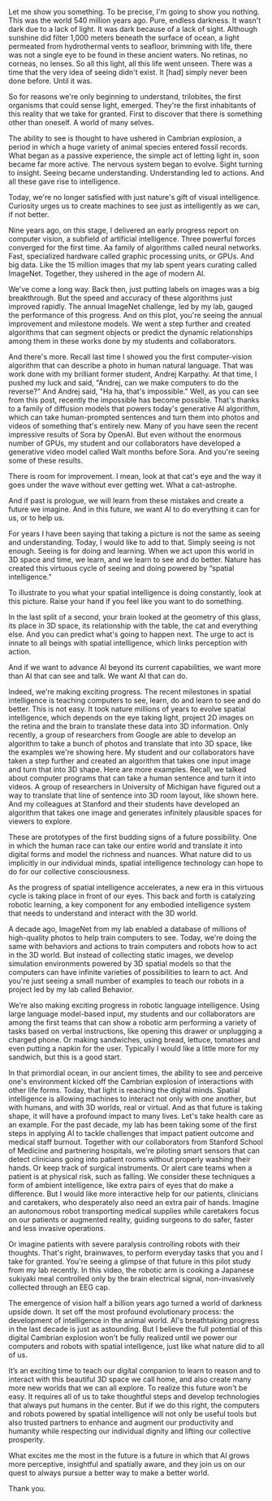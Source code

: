 Let me show you something. To be precise, I'm going to show you nothing. This was the world 540 million years ago. Pure, endless darkness. It wasn't dark due to a lack of light. It was dark because of a lack of sight. Although sunshine did filter 1,000 meters beneath the surface of ocean, a light permeated from hydrothermal vents to seafloor, brimming with life, there was not a single eye to be found in these ancient waters. No retinas, no corneas, no lenses. So all this light, all this life went unseen. There was a time that the very idea of seeing didn't exist. It [had] simply never been done before. Until it was.

So for reasons we're only beginning to understand, trilobites, the first organisms that could sense light, emerged. They're the first inhabitants of this reality that we take for granted. First to discover that there is something other than oneself. A world of many selves.

The ability to see is thought to have ushered in Cambrian explosion, a period in which a huge variety of animal species entered fossil records. What began as a passive experience, the simple act of letting light in, soon became far more active. The nervous system began to evolve. Sight turning to insight. Seeing became understanding. Understanding led to actions. And all these gave rise to intelligence.

Today, we're no longer satisfied with just nature's gift of visual intelligence. Curiosity urges us to create machines to see just as intelligently as we can, if not better.

Nine years ago, on this stage, I delivered an early progress report on computer vision, a subfield of artificial intelligence. Three powerful forces converged for the first time. Aa family of algorithms called neural networks. Fast, specialized hardware called graphic processing units, or GPUs. And big data. Like the 15 million images that my lab spent years curating called ImageNet. Together, they ushered in the age of modern AI.

We've come a long way. Back then, just putting labels on images was a big breakthrough. But the speed and accuracy of these algorithms just improved rapidly. The annual ImageNet challenge, led by my lab, gauged the performance of this progress. And on this plot, you're seeing the annual improvement and milestone models. We went a step further and created algorithms that can segment objects or predict the dynamic relationships among them in these works done by my students and collaborators.

And there's more. Recall last time I showed you the first computer-vision algorithm that can describe a photo in human natural language. That was work done with my brilliant former student, Andrej Karpathy. At that time, I pushed my luck and said, "Andrej, can we make computers to do the reverse?" And Andrej said, "Ha ha, that's impossible." Well, as you can see from this post, recently the impossible has become possible. That's thanks to a family of diffusion models that powers today's generative AI algorithm, which can take human-prompted sentences and turn them into photos and videos of something that's entirely new. Many of you have seen the recent impressive results of Sora by OpenAI. But even without the enormous number of GPUs, my student and our collaborators have developed a generative video model called Walt months before Sora. And you're seeing some of these results.

There is room for improvement. I mean, look at that cat's eye and the way it goes under the wave without ever getting wet. What a cat-astrophe.

And if past is prologue, we will learn from these mistakes and create a future we imagine. And in this future, we want AI to do everything it can for us, or to help us.

For years I have been saying that taking a picture is not the same as seeing and understanding. Today, I would like to add to that. Simply seeing is not enough. Seeing is for doing and learning. When we act upon this world in 3D space and time, we learn, and we learn to see and do better. Nature has created this virtuous cycle of seeing and doing powered by “spatial intelligence.”

To illustrate to you what your spatial intelligence is doing constantly, look at this picture. Raise your hand if you feel like you want to do something.

In the last split of a second, your brain looked at the geometry of this glass, its place in 3D space, its relationship with the table, the cat and everything else. And you can predict what's going to happen next. The urge to act is innate to all beings with spatial intelligence, which links perception with action.

And if we want to advance AI beyond its current capabilities, we want more than AI that can see and talk. We want AI that can do.

Indeed, we're making exciting progress. The recent milestones in spatial intelligence is teaching computers to see, learn, do and learn to see and do better. This is not easy. It took nature millions of years to evolve spatial intelligence, which depends on the eye taking light, project 2D images on the retina and the brain to translate these data into 3D information. Only recently, a group of researchers from Google are able to develop an algorithm to take a bunch of photos and translate that into 3D space, like the examples we're showing here. My student and our collaborators have taken a step further and created an algorithm that takes one input image and turn that into 3D shape. Here are more examples. Recall, we talked about computer programs that can take a human sentence and turn it into videos. A group of researchers in University of Michigan have figured out a way to translate that line of sentence into 3D room layout, like shown here. And my colleagues at Stanford and their students have developed an algorithm that takes one image and generates infinitely plausible spaces for viewers to explore.

These are prototypes of the first budding signs of a future possibility. One in which the human race can take our entire world and translate it into digital forms and model the richness and nuances. What nature did to us implicitly in our individual minds, spatial intelligence technology can hope to do for our collective consciousness.

As the progress of spatial intelligence accelerates, a new era in this virtuous cycle is taking place in front of our eyes. This back and forth is catalyzing robotic learning, a key component for any embodied intelligence system that needs to understand and interact with the 3D world.

A decade ago, ImageNet from my lab enabled a database of millions of high-quality photos to help train computers to see. Today, we're doing the same with behaviors and actions to train computers and robots how to act in the 3D world. But instead of collecting static images, we develop simulation environments powered by 3D spatial models so that the computers can have infinite varieties of possibilities to learn to act. And you're just seeing a small number of examples to teach our robots in a project led by my lab called Behavior.

We’re also making exciting progress in robotic language intelligence. Using large language model-based input, my students and our collaborators are among the first teams that can show a robotic arm performing a variety of tasks based on verbal instructions, like opening this drawer or unplugging a charged phone. Or making sandwiches, using bread, lettuce, tomatoes and even putting a napkin for the user. Typically I would like a little more for my sandwich, but this is a good start.

In that primordial ocean, in our ancient times, the ability to see and perceive one's environment kicked off the Cambrian explosion of interactions with other life forms. Today, that light is reaching the digital minds. Spatial intelligence is allowing machines to interact not only with one another, but with humans, and with 3D worlds, real or virtual. And as that future is taking shape, it will have a profound impact to many lives. Let's take health care as an example. For the past decade, my lab has been taking some of the first steps in applying AI to tackle challenges that impact patient outcome and medical staff burnout. Together with our collaborators from Stanford School of Medicine and partnering hospitals, we're piloting smart sensors that can detect clinicians going into patient rooms without properly washing their hands. Or keep track of surgical instruments. Or alert care teams when a patient is at physical risk, such as falling. We consider these techniques a form of ambient intelligence, like extra pairs of eyes that do make a difference. But I would like more interactive help for our patients, clinicians and caretakers, who desperately also need an extra pair of hands. Imagine an autonomous robot transporting medical supplies while caretakers focus on our patients or augmented reality, guiding surgeons to do safer, faster and less invasive operations.

Or imagine patients with severe paralysis controlling robots with their thoughts. That's right, brainwaves, to perform everyday tasks that you and I take for granted. You're seeing a glimpse of that future in this pilot study from my lab recently. In this video, the robotic arm is cooking a Japanese sukiyaki meal controlled only by the brain electrical signal, non-invasively collected through an EEG cap.

The emergence of vision half a billion years ago turned a world of darkness upside down. It set off the most profound evolutionary process: the development of intelligence in the animal world. AI's breathtaking progress in the last decade is just as astounding. But I believe the full potential of this digital Cambrian explosion won't be fully realized until we power our computers and robots with spatial intelligence, just like what nature did to all of us.

It’s an exciting time to teach our digital companion to learn to reason and to interact with this beautiful 3D space we call home, and also create many more new worlds that we can all explore. To realize this future won't be easy. It requires all of us to take thoughtful steps and develop technologies that always put humans in the center. But if we do this right, the computers and robots powered by spatial intelligence will not only be useful tools but also trusted partners to enhance and augment our productivity and humanity while respecting our individual dignity and lifting our collective prosperity.

What excites me the most in the future is a future in which that AI grows more perceptive, insightful and spatially aware, and they join us on our quest to always pursue a better way to make a better world.

Thank you.
